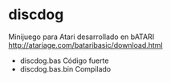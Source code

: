 # discdog
Minijuego para Atari desarrollado en bATARI http://atariage.com/bataribasic/download.html

* discdog.bas Código fuerte
* discdog.bas.bin Compilado

